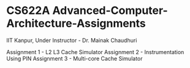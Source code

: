 # CS622A Advanced-Computer-Architecture-Assignments
IIT Kanpur, Under Instructor - Dr. Mainak Chaudhuri

Assignment 1 - L2 L3 Cache Simulator
Assignment 2 - Instrumentation Using PIN
Assignment 3 - Multi-core Cache Simulator
